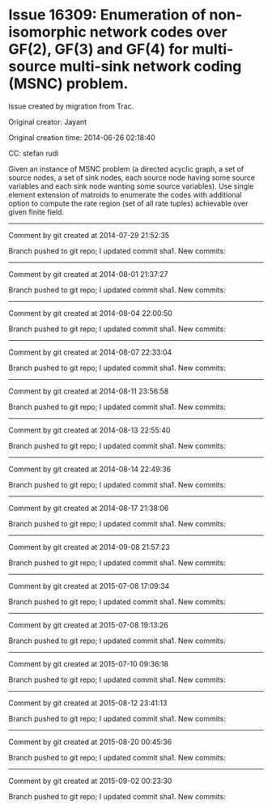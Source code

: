 # Issue 16309: Enumeration of non-isomorphic network codes over GF(2), GF(3) and GF(4) for multi-source multi-sink network coding (MSNC) problem.

Issue created by migration from Trac.

Original creator: Jayant

Original creation time: 2014-06-26 02:18:40

CC:  stefan rudi

Given an instance of MSNC problem (a directed acyclic graph, a set of source nodes, a set of sink nodes, each source node having some source variables and each sink node wanting some source variables). Use single element extension of matroids to enumerate the codes with additional option to compute the rate region (set of all rate tuples) achievable over given finite field.


---

Comment by git created at 2014-07-29 21:52:35

Branch pushed to git repo; I updated commit sha1. New commits:


---

Comment by git created at 2014-08-01 21:37:27

Branch pushed to git repo; I updated commit sha1. New commits:


---

Comment by git created at 2014-08-04 22:00:50

Branch pushed to git repo; I updated commit sha1. New commits:


---

Comment by git created at 2014-08-07 22:33:04

Branch pushed to git repo; I updated commit sha1. New commits:


---

Comment by git created at 2014-08-11 23:56:58

Branch pushed to git repo; I updated commit sha1. New commits:


---

Comment by git created at 2014-08-13 22:55:40

Branch pushed to git repo; I updated commit sha1. New commits:


---

Comment by git created at 2014-08-14 22:49:36

Branch pushed to git repo; I updated commit sha1. New commits:


---

Comment by git created at 2014-08-17 21:38:06

Branch pushed to git repo; I updated commit sha1. New commits:


---

Comment by git created at 2014-09-08 21:57:23

Branch pushed to git repo; I updated commit sha1. New commits:


---

Comment by git created at 2015-07-08 17:09:34

Branch pushed to git repo; I updated commit sha1. New commits:


---

Comment by git created at 2015-07-08 19:13:26

Branch pushed to git repo; I updated commit sha1. New commits:


---

Comment by git created at 2015-07-10 09:36:18

Branch pushed to git repo; I updated commit sha1. New commits:


---

Comment by git created at 2015-08-12 23:41:13

Branch pushed to git repo; I updated commit sha1. New commits:


---

Comment by git created at 2015-08-20 00:45:36

Branch pushed to git repo; I updated commit sha1. New commits:


---

Comment by git created at 2015-09-02 00:23:30

Branch pushed to git repo; I updated commit sha1. New commits:
